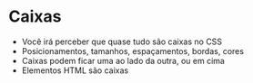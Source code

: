 # Caixas

* Você irá perceber que quase tudo são caixas no CSS
* Posicionamentos, tamanhos, espaçamentos, bordas, cores
* Caixas podem ficar uma ao lado da outra, ou em cima
* Elementos HTML são caixas